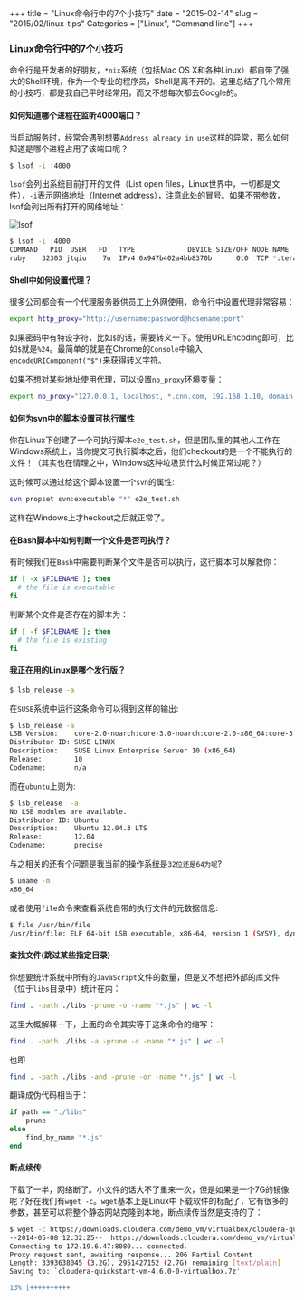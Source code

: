 +++
title = "Linux命令行中的7个小技巧"
date = "2015-02-14"
slug = "2015/02/linux-tips"
Categories = ["Linux", "Command line"]
+++

### Linux命令行中的7个小技巧

命令行是开发者的好朋友，`*nix`系统（包括Mac OS X和各种Linux）都自带了强大的Shell环境，作为一个专业的程序员，Shell是离不开的。这里总结了几个常用的小技巧，都是我自己平时经常用，而又不想每次都去Google的。

#### 如何知道哪个进程在监听4000端口？

当启动服务时，经常会遇到想要`Address already in use`这样的异常，那么如何知道是哪个进程占用了该端口呢？

```sh
$ lsof -i :4000
```

`lsof`会列出系统目前打开的文件（List open files，Linux世界中，一切都是文件），`-i`表示网络地址（Internet address），注意此处的冒号。如果不带参数，lsof会列出所有打开的网络地址：

![lsof](/images/2015/02/lsof-resized.png)

```sh
$ lsof -i :4000
COMMAND   PID  USER   FD   TYPE             DEVICE SIZE/OFF NODE NAME
ruby    32303 jtqiu    7u  IPv4 0x947b402a4bb8370b      0t0  TCP *:terabase (LISTEN)
```

#### Shell中如何设置代理？

很多公司都会有一个代理服务器供员工上外网使用，命令行中设置代理非常容易：

```sh
export http_proxy="http://username:password@hosename:port"
```

如果密码中有特设字符，比如`$`的话，需要转义一下。使用URLEncoding即可，比如`$`就是`%24`。最简单的就是在Chrome的`Console`中输入`encodeURIComponent("$")`来获得转义字符。

如果不想对某些地址使用代理，可以设置`no_proxy`环境变量：

```sh
export no_proxy="127.0.0.1, localhost, *.cnn.com, 192.168.1.10, domain.com:8080"
```

#### 如何为svn中的脚本设置可执行属性

你在Linux下创建了一个可执行脚本`e2e_test.sh`，但是团队里的其他人工作在Windows系统上，当你提交可执行脚本之后，他们checkout的是一个不能执行的文件！（其实也在情理之中，Windows这种垃圾货什么时候正常过呢？）

这时候可以通过给这个脚本设置一个`svn`的属性:

```sh
svn propset svn:executable "*" e2e_test.sh
```

这样在Windows上才heckout之后就正常了。

#### 在Bash脚本中如何判断一个文件是否可执行？

有时候我们在`Bash`中需要判断某个文件是否可以执行，这行脚本可以解救你：

```sh
if [ -x $FILENAME ]; then
  # the file is executable
fi
```

判断某个文件是否存在的脚本为：

```sh
if [ -f $FILENAME ]; then
  # the file is existing
fi
```

#### 我正在用的Linux是哪个发行版？

```sh
$ lsb_release -a
```

在`SUSE`系统中运行这条命令可以得到这样的输出:

```sh
$ lsb_release -a
LSB Version:    core-2.0-noarch:core-3.0-noarch:core-2.0-x86_64:core-3.0-x86_64:desktop-3.1-amd64:desktop-3.1-noarch:graphics-2.0-amd64:graphics-2.0-noarch:graphics-3.1-amd64:graphics-3.1-noarch
Distributor ID: SUSE LINUX
Description:    SUSE Linux Enterprise Server 10 (x86_64)
Release:        10
Codename:       n/a
```

而在`ubuntu`上则为:

```sh
$ lsb_release  -a
No LSB modules are available.
Distributor ID: Ubuntu
Description:    Ubuntu 12.04.3 LTS
Release:        12.04
Codename:       precise
```

与之相关的还有个问题是我当前的操作系统是`32位还是64为呢`?

```sh
$ uname -m
x86_64
```

或者使用`file`命令来查看系统自带的执行文件的元数据信息:

```sh
$ file /usr/bin/file
/usr/bin/file: ELF 64-bit LSB executable, x86-64, version 1 (SYSV), dynamically linked (uses shared libs), for GNU/Linux 2.6.15, BuildID[sha1]=0xe04b36145abc21d863652b93e6a0d069f7dfd3f4, stripped
```

#### 查找文件(跳过某些指定目录)

你想要统计系统中所有的`JavaScript`文件的数量，但是又不想把外部的库文件（位于`libs`目录中）统计在内：

```sh
find . -path ./libs -prune -o -name "*.js" | wc -l
```

这里大概解释一下，上面的命令其实等于这条命令的缩写：

```sh
find . -path ./libs -a -prune -o -name "*.js" | wc -l
```

也即

```sh
find . -path ./libs -and -prune -or -name "*.js" | wc -l
```

翻译成伪代码相当于：

```ruby
if path == "./libs"
    prune
else
    find_by_name "*.js"
end
```

#### 断点续传

下载了一半，网络断了。小文件的话大不了重来一次，但是如果是一个7G的镜像呢？好在我们有`wget -c`。`wget`基本上是Linux中下载软件的标配了，它有很多的参数，甚至可以将整个静态网站克隆到本地，断点续传当然是支持的了：

```sh
$ wget -c https://downloads.cloudera.com/demo_vm/virtualbox/cloudera-quickstart-vm-4.6.0-0-virtualbox.7z --no-check-certificate
--2014-05-08 12:32:25--  https://downloads.cloudera.com/demo_vm/virtualbox/cloudera-quickstart-vm-4.6.0-0-virtualbox.7z
Connecting to 172.19.6.47:8080... connected.
Proxy request sent, awaiting response... 206 Partial Content
Length: 3393638045 (3.2G), 2951427152 (2.7G) remaining [text/plain]
Saving to: `cloudera-quickstart-vm-4.6.0-0-virtualbox.7z'

13% [++++++++++                                                                      ] 450,866,893 57.8K/s  eta 3h 57m
```

